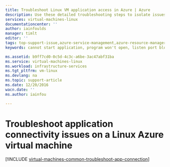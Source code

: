 ```yaml
---
title: Troubleshoot Linux VM application access in Azure | Azure
description: Use these detailed troubleshooting steps to isolate issues in connecting to applications running on Linux virtual machines in Azure.
services: virtual-machines-linux
documentationcenter: ''
author: iainfoulds
manager: timlt
editor: ''
tags: top-support-issue,azure-service-management,azure-resource-manager
keywords: cannot start application, program won't open, listen port blocked, unable to start program, listen port blocked

ms.assetid: b9ff7cd0-0c5d-4c3c-a6be-3ac47abf31ba
ms.service: virtual-machines-linux
ms.workload: infrastructure-services
ms.tgt_pltfrm: vm-linux
ms.devlang: na
ms.topic: support-article
ms.date: 12/20/2016
wacn.date: ''
ms.author: iainfou

---
```

# Troubleshoot application connectivity issues on a Linux Azure virtual machine
[!INCLUDE [virtual-machines-common-troubleshoot-app-connection](../../../includes/virtual-machines-common-troubleshoot-app-connection.md)]
